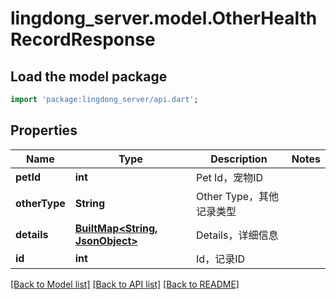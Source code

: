 # lingdong_server.model.OtherHealthRecordResponse

## Load the model package
```dart
import 'package:lingdong_server/api.dart';
```

## Properties
Name | Type | Description | Notes
------------ | ------------- | ------------- | -------------
**petId** | **int** | Pet Id，宠物ID | 
**otherType** | **String** | Other Type，其他记录类型 | 
**details** | [**BuiltMap&lt;String, JsonObject&gt;**](JsonObject.md) | Details，详细信息 | 
**id** | **int** | Id，记录ID | 

[[Back to Model list]](../README.md#documentation-for-models) [[Back to API list]](../README.md#documentation-for-api-endpoints) [[Back to README]](../README.md)


